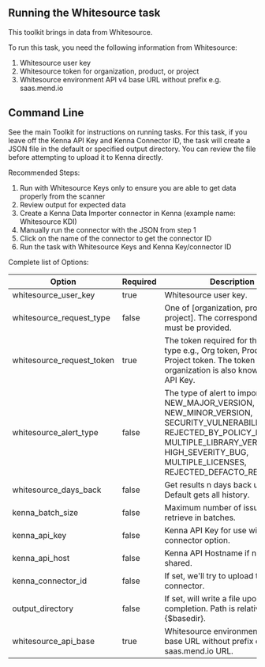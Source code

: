 ## Running the Whitesource task

This toolkit brings in data from Whitesource.

To run this task, you need the following information from Whitesource:

1. Whitesource user key
2. Whitesource token for organization, product, or project
3. Whitesource environment API v4 base URL without prefix e.g. saas.mend.io

## Command Line

See the main Toolkit for instructions on running tasks. For this task, if you leave off the Kenna API Key and Kenna Connector ID, the task will create a JSON file in the default or specified output directory. You can review the file before attempting to upload it to Kenna directly.

Recommended Steps:

1. Run with Whitesource Keys only to ensure you are able to get data properly from the scanner
2. Review output for expected data
3. Create a Kenna Data Importer connector in Kenna (example name: Whitesource KDI)
4. Manually run the connector with the JSON from step 1
5. Click on the name of the connector to get the connector ID
6. Run the task with Whitesource Keys and Kenna Key/connector ID


Complete list of Options:

| Option                    | Required | Description                                                                                                                                                                                                          | Default                |
|---------------------------|----------|----------------------------------------------------------------------------------------------------------------------------------------------------------------------------------------------------------------------|------------------------|
| whitesource_user_key      | true     | Whitesource user key.                                                                                                                                                                                                | n/a                    |
| whitesource_request_type  | false    | One of [organization, product, project]. The corresponding token must be provided.                                                                                                                                   | organization           |
| whitesource_request_token | true     | The token required for the request type e.g., Org token, Product token, Project token. The token for an organization is also known as the API Key.                                                                   | n/a                    |
| whitesource_alert_type    | false    | The type of alert to import. Allowed: NEW_MAJOR_VERSION, NEW_MINOR_VERSION, SECURITY_VULNERABILITY, REJECTED_BY_POLICY_RESOURCE, MULTIPLE_LIBRARY_VERSIONS, HIGH_SEVERITY_BUG, MULTIPLE_LICENSES, REJECTED_DEFACTO_RESOURCE | SECURITY_VULNERABILITY |
| whitesource_days_back     | false    | Get results n days back up to today. Default gets all history.                                                                                                                                                       | n/a                    |
| kenna_batch_size          | false    | Maximum number of issues to retrieve in batches.                                                                                                                                                                     | 100                    |
| kenna_api_key             | false    | Kenna API Key for use with the connector option.                                                                                                                                                                     | n/a                    |
| kenna_api_host            | false    | Kenna API Hostname if not the US shared.                                                                                                                                                                             | api.kennasecurity.com  |
| kenna_connector_id        | false    | If set, we'll try to upload to this connector.                                                                                                                                                                       | n/a                    |
| output_directory          | false    | If set, will write a file upon completion. Path is relative to #{$basedir}.                                                                                                                                          | output/whitesource     |
| whitesource_api_base      | true    | Whitesource environment API v4 base URL without prefix e.g. saas.mend.io URL.                                                                                                                                           | n/a                    |
